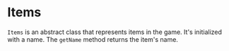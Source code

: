 # Items

`Items` is an abstract class that represents items in the game. It's initialized with a name. The `getName` method returns the item's name.